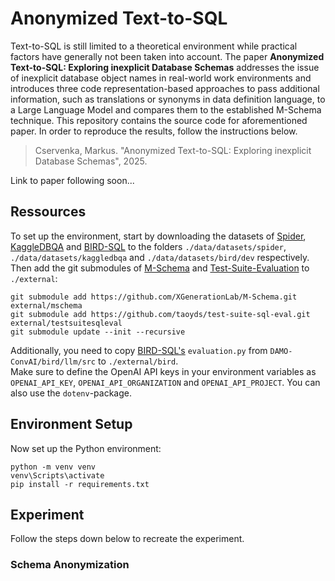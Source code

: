 # Anonymized Text-to-SQL

Text-to-SQL is still limited to a theoretical environment while practical factors have generally not been taken into account. The paper **Anonymized Text-to-SQL: Exploring inexplicit Database Schemas** addresses the issue of inexplicit database object names in real-world work environments and introduces three code representation-based approaches to pass additional information, such as translations or synonyms in data definition language, to a Large Language Model and compares them to the established M-Schema technique. This repository contains the source code for aforementioned paper. In order to reproduce the results, follow the instructions below.

>Cservenka, Markus. "Anonymized Text-to-SQL: Exploring inexplicit Database Schemas", 2025.

Link to paper following soon...

## Ressources
To set up the environment, start by downloading the datasets of [Spider](https://yale-lily.github.io/spider), [KaggleDBQA](https://github.com/Chia-Hsuan-Lee/KaggleDBQA) and [BIRD-SQL](https://bird-bench.github.io/) to the folders `./data/datasets/spider`, `./data/datasets/kaggledbqa` and `./data/datasets/bird/dev` respectively.
Then add the git submodules of [M-Schema](https://github.com/XGenerationLab/M-Schema) and [Test-Suite-Evaluation](https://github.com/taoyds/test-suite-sql-eval) to  `./external`:
```submodules
git submodule add https://github.com/XGenerationLab/M-Schema.git external/mschema
git submodule add https://github.com/taoyds/test-suite-sql-eval.git external/testsuitesqleval
git submodule update --init --recursive
```
Additionally, you need to copy [BIRD-SQL's](https://github.com/AlibabaResearch/DAMO-ConvAI/tree/main/bird) `evaluation.py` from `DAMO-ConvAI/bird/llm/src` to `./external/bird`.  <br>
Make sure to define the OpenAI API keys in your environment variables as `OPENAI_API_KEY`, `OPENAI_API_ORGANIZATION` and `OPENAI_API_PROJECT`. You can also use the `dotenv`-package.

## Environment Setup
Now set up the Python environment:
```submodules
python -m venv venv
venv\Scripts\activate
pip install -r requirements.txt
```
## Experiment
Follow the steps down below to recreate the experiment.
### Schema Anonymization

